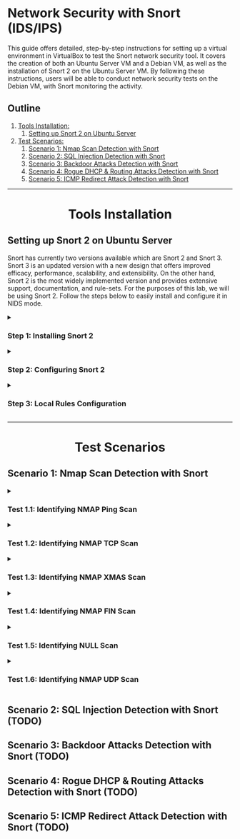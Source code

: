 # Network Security with Snort (IDS/IPS)

This guide offers detailed, step-by-step instructions for setting up a virtual environment in VirtualBox to test the Snort network security tool. It covers the creation of both an Ubuntu Server VM and a Debian VM, as well as the installation of Snort 2 on the Ubuntu Server VM. By following these instructions, users will be able to conduct network security tests on the Debian VM, with Snort monitoring the activity.


## Outline

1. [Tools Installation:](#tools-installation)
    1. [Setting up Snort 2 on Ubuntu Server](#setting-up-snort-2-on-ubuntu-server)
2. [Test Scenarios:](#test-scenarios)
	1. [Scenario 1: Nmap Scan Detection with Snort](#scenario-1-nmap-scan-detection-with-snort)
	2. [Scenario 2: SQL Injection Detection with Snort](#)
	3. [Scenario 3: Backdoor Attacks Detection with Snort](#)
	4. [Scenario 4: Rogue DHCP & Routing Attacks Detection with Snort](#)
	5. [Scenario 5: ICMP Redirect Attack Detection with Snort](#)


----------------------------------------------------------------------------------------------------


<h1 align="center" id="tools-installation">Tools Installation</h1>

## Setting up Snort 2 on Ubuntu Server

Snort has currently two versions available which are Snort 2 and Snort 3. Snort 3 is an updated version with a new design that offers improved efficacy, performance, scalability, and extensibility. On the other hand, Snort 2 is the most widely implemented version and provides extensive support, documentation, and rule-sets. For the purposes of this lab, we will be using Snort 2. Follow the steps below to easily install and configure it in NIDS mode.

<details>
<summary>
<h3>Step 1: Installing Snort 2</h3>
</summary>

1. Update apt package manager and install Snort 2:
    ```bash
    $ sudo apt update
    $ sudo apt install snort
    ```
    - If prompted during the installation to set the interface Snort should listen on and the address range for the local network, use `ip a` to find appropriate values.
2. Checking Snort version:
    ```bash
    $ snort -V
    ```
3. The Snort 2 manual can be found [here](http://manual-snort-org.s3-website-us-east-1.amazonaws.com/snort_manual.html)

</details>


<details>
<summary>
<h3>Step 2: Configuring Snort 2</h3>
</summary>

1. Edit the Snort configuration file using the following values:
    - Open the Snort configuration file:
    ```bash
    $ sudo nano /etc/snort/snort.conf
    ```
    - In Step #1, set protected network and external network:
    ```yml
    # Setup the network addresses you are protecting
    #
    # Note to Debian users: this value is overriden when starting
    # up the Snort daemon through the init.d script by the
    # value of DEBIAN_SNORT_HOME_NET s defined in the
    # /etc/snort/snort.debian.conf configuration file
    #
    ipvar HOME_NET 192.168.57.0/24

    # Set up the external network addresses. Leave as "any" in most situations
    ipvar EXTERNAL_NET any
    ```
    - Set rule files' path:
    ```yml
    # Path to your rules files (this can be a relative path)
    # Note for Windows users:  You are advised to make this an absolute path,
    # such as:  c:\snort\rules
    var RULE_PATH /etc/snort/rules
    var SO_RULE_PATH /etc/snort/so_rules
    var PREPROC_RULE_PATH /etc/snort/preproc_rules

    # If you are using reputation preprocessor set these
    # Currently there is a bug with relative paths, they are relative to where snort is
    # not relative to snort.conf like the above variables
    # This is completely inconsistent with how other vars work, BUG 89986
    # Set the absolute path appropriately
    var WHITE_LIST_PATH /etc/snort/rules
    var BLACK_LIST_PATH /etc/snort/rules
    ```
    - In Step #6, uncomment the output line correspending to PCAP in order to generate logs in PCAP files for the rule-matching traffic pattern:
    ```yml
    # pcap
    output log_tcpdump: /var/log/snort/tcpdump.log
    ```
    - In Step #7, ensure that only the local rules file is left uncommented, while commenting out all other rules (community rules) in order to test Snort:
    ```yml
    include $RULE_PATH/local.rules
    ```
    - The `/etc/snort/rules/local.rules` file is where user can write their own rules for Snort.
2. Test the configuration file by running the following command:
    ```bash
    $ sudo snort -T -c /etc/snort/snort.conf -i enp0s8
    ```
    - You shoud see a successfully validation message displayed on the output.
3. Restart Snort:
    ```bash
    $ sudo systemctl restart snort
    ```
4. Reference: http://manual-snort-org.s3-website-us-east-1.amazonaws.com/node15.html

</details>


<details>
<summary>
<h3>Step 3: Local Rules Configuration</h3>
</summary>

1. The Snort rules are composed by two parts, the Rule Header and the Rule Options:
    - Rule Header ([Rule Options]):
    ```yml
    action protocol source_ip source_port -> destination_ip destination_port ([Rule Options])
    ```
    - On Rule Options the `sid` values are divided in three categories ([reference](http://manual-snort-org.s3-website-us-east-1.amazonaws.com/node31.html)):
        - `< 100`: Reserved for future use.
        - `100 - 999,999`: Rules included with the Snort distribution.
        - `>= 1,000,000`: Used for local rules.
2. Write the following rules to generate an alert message for packets used in Nmap scanning:
    - Open local rules:
    ```bash
    $ sudo nano /etc/snort/rules/local.rules
    ```
    - **Variables:** Define some variables for the source and destination IP address and port:
    ```yml
    ipvar SRC_IP any
    portvar SRC_PORT any
    ipvar DST_IP any
    portvar DST_PORT any
    ```
    - **IP Packets:** Rule to match all packets using the IP protocol.
    ```yml
    alert ip $SRC_IP $SRC_PORT -> $DST_IP $DST_PORT (msg:"IP Packet detected"; sid:1000000; rev:1;)
    ```
    - **ICMP Packets:** The first following rule match all packets using the ICMP protocol, while the subsequent rules match specific packets using the ICMP protocol.
    ```yml
    alert icmp $SRC_IP $SRC_PORT -> $DST_IP $DST_PORT (msg:"ICMP Packet detected"; sid:2000000; rev:1;)
    alert icmp $SRC_IP $SRC_PORT -> $DST_IP $DST_PORT (msg:"ICMP Echo Request";      itype:8;  sid:2000001; rev:1;)
    alert icmp $SRC_IP $SRC_PORT -> $DST_IP $DST_PORT (msg:"ICMP Echo Reply";        itype:0;  sid:2000002; rev:1;)
    alert icmp $SRC_IP $SRC_PORT -> $DST_IP $DST_PORT (msg:"ICMP Timestamp Request"; itype:13; sid:2000003; rev:1;)
    alert icmp $SRC_IP $SRC_PORT -> $DST_IP $DST_PORT (msg:"ICMP Timestamp Reply)";  itype:14; sid:2000004; rev:1;)
    alert icmp $SRC_IP $SRC_PORT -> $DST_IP $DST_PORT (msg:"ICMP Destination Unreachable"; itype:3; sid:2000005; rev:1;)
    ```
    - **TCP Packets:** The first following rule match all packets using the TCP protocol, while the subsequent rules match specific packets using the TCP protocol.
    ```yml
    alert tcp $SRC_IP $SRC_PORT -> $DST_IP $DST_PORT (msg:"TCP Packet detected"; sid:3000000; rev:1;)
    alert tcp $SRC_IP $SRC_PORT -> $DST_IP $DST_PORT (msg:"TCP SYN";       flags:S;   sid:3000001; rev:1;)
    alert tcp $SRC_IP $SRC_PORT -> $DST_IP $DST_PORT (msg:"TCP SYN/ACK";   flags:SA;  sid:3000002; rev:1;)
    alert tcp $SRC_IP $SRC_PORT -> $DST_IP $DST_PORT (msg:"TCP ACK";       flags:A;   sid:3000003; rev:1;)
    alert tcp $SRC_IP $SRC_PORT -> $DST_IP $DST_PORT (msg:"TCP RST";       flags:R;   sid:3000004; rev:1;)
    alert tcp $SRC_IP $SRC_PORT -> $DST_IP $DST_PORT (msg:"TCP RST/ACK";   flags:RA;  sid:3000005; rev:1;)
    alert tcp $SRC_IP $SRC_PORT -> $DST_IP $DST_PORT (msg:"TCP NULL";      flags:0;   sid:3000006; rev:1;)
    alert tcp $SRC_IP $SRC_PORT -> $DST_IP $DST_PORT (msg:"TCP FIN";       flags:F;   sid:3000007; rev:1;)
    alert tcp $SRC_IP $SRC_PORT -> $DST_IP $DST_PORT (msg:"TCP XMAS Tree"; flags:FPU; sid:3000008; rev:1;)
    ```
    - **UDP Packets:** The first following rule match all packets using the UDP protocol, while the subsequent rules match specific packets using the UDP protocol.
    ```yml
    alert udp $SRC_IP $SRC_PORT -> $DST_IP $DST_PORT (msg:"UDP Packet detected"; sid:4000000; rev:1;)
    alert udp $SRC_IP $SRC_PORT -> $DST_IP 53  (msg:"UDP DNS";  sid:4000001; rev:1;)
    alert udp $SRC_IP $SRC_PORT -> $DST_IP 67  (msg:"UDP DHCP"; sid:4000002; rev:1;)
    alert udp $SRC_IP $SRC_PORT -> $DST_IP 161 (msg:"UDP SNMP"; sid:4000003; rev:1;)
    ```
3. Let's run Snort in IDS mode using the full alert mode (`-A full`) to include the full packet payload in the alert output, the default configuration file, and the `enp0s8` interface:
    ```bash
    $ sudo snort -A console -c /etc/snort/snort.conf -i enp0s8
    ```
4. Track the generated alerts running the command below:
    ```bash
    $ tail -f /var/log/snort/alert
    ```
5. Reference: http://manual-snort-org.s3-website-us-east-1.amazonaws.com/node27.html

</details>


----------------------------------------------------------------------------------------------------


<h1 align="center" id="test-scenarios">Test Scenarios</h1>

## Scenario 1: Nmap Scan Detection with Snort

<details>
<summary>
<h3>Test 1.1: Identifying NMAP Ping Scan</h3>
</summary>

Add the following rule to `/etc/snort/rules/local.rules` to capture the ICMP protocol sent to Debia machine on the 192.168.1.0/24 network:
```
alert icmp any any -> 192.168.57.4 any (msg:"NMAP ping sweep Scan"; dsize:0; sld:10000004; rev 1;)
```
On Ubuntu Server machine, start the NIDS:
```
$ snort -A console -c c:\Snort\etc\snort.conf -i enp0s9
```
On the Attack machine, open Wireshark to capture the target network traffic:
```
ip.addr == "192.168.57.4"
```
On the Attack machine, run the following command to identify if the host is up or down.
```
$ nmap -sP --disable-arp-ping 192.168.57.4
```
</details>


<details>
<summary>
<h3>Test 1.2: Identifying NMAP TCP Scan</h3>
</summary>

Add to `/etc/snort/rules/local.rules` the following rule:
```
alert tcp any any -> 192.168.57.4 22 (msg:"NMAP TCP Scan"; sid:10000005; rev:2;)
```
On Ubuntu Server machine, start the NIDS:
```
$ snort -A console -c c:\Snort\etc\snort.conf -i enp0s9
```
On the Attack machine, open Wireshark to see the captured traffic generated by NMAP on port 22.
```
ip.addr == "192.168.57.4"
```
On the Attack machine, run the following command to perform a TCP Scan on port 22:
```
# nmap -sT -p22 192.168.57.4
```
On Ubuntu or CentOS start tcpdump:
```
tcpdump -vv -i enp0s9 port 22
```
The applied rule on the NIDS now can be validated.

</details>


<details>
<summary>
<h3>Test 1.3: Identifying NMAP XMAS Scan</h3>
</summary>

Add to `/etc/snort/rules/local.rules` the following rule:
```
alert tcp any any -> 192.168.57.4  22 (msg:"Nmap XMAS Tree Scan"; flags:FPU; sid:10000006; rev:1;)
```
On Ubuntu Server machine, start the NIDS:
```
$ snort -A console -c c:\Snort\etc\snort.conf -i enp0s9
```
On Ubuntu or CentOS start tcpdump:
```
tcpdump -vv -i enp0s9 port 22
```
On the Attack machine, open Wireshark to see the captured traffic generated by NMAP on port 22.
```
ip.addr == "192.168.57.4 "
```
On the Attack machine, run the following command to perform an XMAS Scan on port 22:
```
# nmap -sX -p22 192.168.57.4
```
The generated packets can be identified in Snort, Wireshark, and tcpdump.

</details>


<details>
<summary>
<h3>Test 1.4: Identifying NMAP FIN Scan</h3>
</summary>

Add to `/etc/snort/rules/local.rules` the following rule:
```
alert tcp any any -> 192.168.57.4  22 (msg:"Nmap FIN Scan"; flags:F; sid:10000008; rev:1;)
```
On Ubuntu Server machine, start the NIDS:
```
$ snort -A console -c c:\Snort\etc\snort.conf -i enp0s9
```
On Ubuntu or CentOS start tcpdump:
```
tcpdump -vv -i enp0s9 port 22
```
On the Attack machine, open Wireshark to see the captured traffic generated by NMAP on port 22.
```
ip.addr == "192.168.57.4 "
```
On the Attack machine, run the following command to perform a FIN Scan on port 22:
```
# nmap -sF -p22 192.168.57.4
```
The generated packets can be identified in Snort, Wireshark, and tcpdump.

</details>


<details>
<summary>
<h3>Test 1.5: Identifying NULL Scan</h3>
</summary>

Add to `/etc/snort/rules/local.rules` the following rule:
```
alert tcp any any -> 192.168.57.4  22 (msg:"Nmap NULL Scan"; flags:0; sid:10000009; rev:1;)
```
On Ubuntu Server machine, start the NIDS:
```
$ snort -A console -c c:\Snort\etc\snort.conf -i enp0s9
```
On Ubuntu or CentOS start tcpdump:
```
tcpdump -vv -i enp0s9 port 22
```
On the Attack machine, open Wireshark to see the captured traffic generated by NMAP on port 22.
```
ip.addr == "192.168.57.4 "
```
On the Attack machine, run the following command to perform a NULL Scan on port 22:
```
# nmap -sN -p22 192.168.57.4
```
The generated packets can be identified in Snort, Wireshark, and tcpdump.

</details>


<details>
<summary>
<h3>Test 1.6: Identifying NMAP UDP Scan</h3>
</summary>

Add to `/etc/snort/rules/local.rules` the following rule:
```
alert udp any any -> 192.168.57.4  any (msg:"Nmap UDP Scan"; sid:10000010; rev:1;)
```
On Ubuntu Server machine, start the NIDS:
```
$ snort -A console -c c:\Snort\etc\snort.conf -i enp0s9
```
On the Attack machine, open Wireshark to see the captured traffic generated by NMAP on port 68.
```
ip.addr == "192.168.57.4 "
```
On the Attack machine, run the following command to perform a UDP Scan on port 22:
```
# nmap -sU -p68 192.168.57.4
```
The generated packets can be identified in Snort, Wireshark, and tcpdump.

</details>


## Scenario 2: SQL Injection Detection with Snort (TODO)

## Scenario 3: Backdoor Attacks Detection with Snort (TODO)

## Scenario 4: Rogue DHCP & Routing Attacks Detection with Snort (TODO)

## Scenario 5: ICMP Redirect Attack Detection with Snort (TODO)

